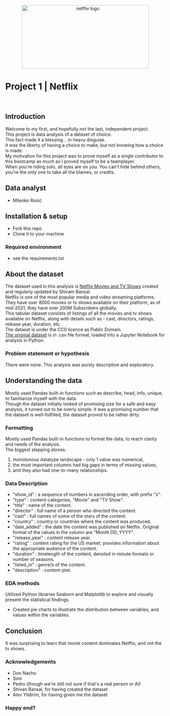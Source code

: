 <p align="center">
  <img src="https://images.ctfassets.net/y2ske730sjqp/1aONibCke6niZhgPxuiilC/2c401b05a07288746ddf3bd3943fbc76/BrandAssets_Logos_01-Wordmark.jpg?w=940" alt="netflix logo" width="400" height="200">
</p>


# Project 1 | Netflix

<br>

## Introduction

Welcome to my first, and hopefully not the last, independent project.
<br>
This project is data analysis of a dataset of choice.<br>
This fact made it a blessing... in heavy disguise.<br>
It was the liberty of having a choice to make, but not knowing how a choice is made.<br>
My motivation for this project was to prove myself as a single contributor to this bootcamp as much as I proved myself to be a teamplayer.<br>
When you're riding solo, all eyes are on you. You can't hide behind others, you're the only one to take all the blames, or credits.<br>

## Data analyst
- Milenko Rosić

## Installation & setup
- Fork this repo
- Clone it to your machine

### Required environment
- see the requirements.txt

## About the dataset
The dataset used in this analysis is [Netflix Movies and TV Shows](https://www.kaggle.com/datasets/shivamb/netflix-shows) created and regularly updated by Shivam Bansal.<br>
Netflix is one of the most popular media and video streaming platforms.<br>
They have over 8000 movies or tv shows available on their platform, as of mid-2021, they have over 200M Subscribers globally.<br>
This tabular dataset consists of listings of all the movies and tv shows available on Netflix, along with details such as - cast, directors, ratings, release year, duration, etc.<br>
The dataset is under the CC0 licence as Public Domain.<br>
[The original dataset](https://www.kaggle.com/datasets/shivamb/netflix-shows) is in .csv file format, loaded into a Jupyter Notebook for analysis in Python.

### Problem statement or hypothesis
There were none. This analysis was purely descriptive and exploratory.


## Understanding the data
Mostly used Pandas built-in functions such as describe, head, info, unique, to familiarize myself with the data.
<br>
Though the dataset initially looked of promising size for a safe and easy analysis, it turned out to be overly simple.
it was a promising number that the dataset is well-fulfilled, the dataset proved to be rather dirty.

### Formatting
Mostly used Pandas built-in functions to format the data, to reach clarity and needs of the analysis.<br>
The biggest stepping stones:
1. monotonous datatype landscape - only 1 value was numerical,
2. the most important columns had big gaps in terms of missing values,
3. and they also had one-to-many relationships.

### Data Description
- "show_id" : a sequence of numbers in ascending order, with prefix "s".
- "type" : content-categories, "Movie" and "TV Show".
- "title" : name of the content.
- "director" : full name of a person who directed the content.
- "cast" : full names of some of the stars of the content.
- "country" : country or countries where the content was produced.
- "date_added" : the date the content was published on Netflix. Original format of the values in the column are "Month DD, YYYY".
- "release_year" : content release year.
- "rating" : content rating for the US market; provides information about the appropriate audience of the content.
- "duration" : timelength of the content, denoted in minute formats or number of seasons.
- "listed_in" : genre/s of the content.
- "description" : content-plot.

### EDA methods
Utilized Python libraries Seaborn and Matplotlib to explore and visually present the statistical findings.

- Created pie charts to illustrate the distribution between variables, and values within the variables.

## Conclusion
It was surprising to learn that movie content dominates Netflix, and not the tv shows.

### Acknowledgements
- Don Nacho
- Simi
- Pedro (though we're still not sure if that's a real person or AI)
- Shivan Bansal, for having created the dataset
- Alev Yildirim, for having given me the dataset

### Happy end?
